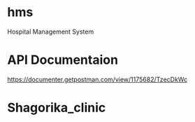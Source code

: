 # hms
Hospital Management System

# API Documentaion
https://documenter.getpostman.com/view/1175682/TzecDkWc
# Shagorika_clinic

